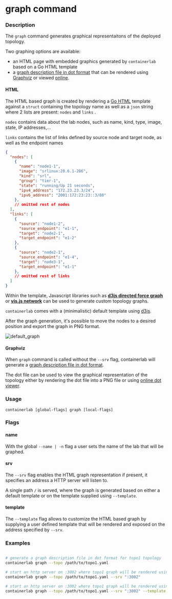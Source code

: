 # graph command

### Description

The `graph` command generates graphical representaitons of the deployed topology.

Two graphing options are available:

* an HTML page with embedded graphics generated by `containerlab` based on a Go HTML template
* a [graph description file in dot format](https://en.wikipedia.org/wiki/DOT_(graph_description_language)) that can be rendered using [Graphviz](https://graphviz.org/) or viewed [online](https://dreampuf.github.io/GraphvizOnline/).

#### HTML

The HTML based graph is created by rendering a [Go HTML](https://golang.org/pkg/html/template/) template against a `struct` containing the topology name as well as a `json` string where 2 lists are present: `nodes` and `links` .

`nodes` contains data about the lab nodes, such as name, kind, type, image, state, IP addresses,...

`links` contains the list of links defined by source node and target node, as well as the endpoint names

```json
{
  "nodes": [
    {
      "name": "node1-1",
      "image": "srlinux:20.6.1-286",
      "kind": "srl",
      "group": "tier-1",
      "state": "running/Up 21 seconds",
      "ipv4_address": "172.23.23.3/24",
      "ipv6_address": "2001:172:23:23::3/80"
    },
    // omitted rest of nodes
  ],
  "links": [
    {
      "source": "node1-2",
      "source_endpoint": "e1-1",
      "target": "node2-1",
      "target_endpoint": "e1-2"
    },
    {
      "source": "node2-1",
      "source_endpoint": "e1-4",
      "target": "node3-1",
      "target_endpoint": "e1-1"
    },
    // omitted rest of links 
  ]
}
```

Within the template, Javascript libraries such as [**d3js directed force graph**](https://observablehq.com/collection/@d3/d3-force) or [**vis.js network**](https://visjs.github.io/vis-network/docs/network/) can be used to generate custom topology graphs.

`containerlab` comes with a (minimalistic) default template using [d3js](https://github.com/d3/d3-force).

After the graph generation, it's possible to move the nodes to a desired position and export the graph in PNG format.

![default_graph](https://gitlab.com/rdodin/pics/-/wikis/uploads/5f3ade3559a5f044d4786bfd0e278b65/image.png)

#### Graphviz

When `graph` command is called without the `--srv` flag, containerlab will generate a [graph description file in dot format](https://en.wikipedia.org/wiki/DOT_(graph_description_language)).

The dot file can be used to view the graphical representation of the topology either by rendering the dot file into a PNG file or using [online dot viewer](https://dreampuf.github.io/GraphvizOnline/).

### Usage

`containerlab [global-flags] graph [local-flags]`

### Flags

#### name

With the global `--name | -n` flag a user sets the name of the lab that will be graphed.

#### srv

The `--srv` flag enables the HTML graph representation if present, it specifies an address a HTTP server will listen to.

A single path `/` is served, where the graph is generated based on either a default template or on the template supplied using `--template`.

#### template

The `--template` flag allows to customize the HTML based graph by supplying a user defined template that will be rendered and exposed on the address specified by `--srv`.


### Examples

```bash

# generate a graph description file in dot format for topo1 topology
containerlab graph --topo /path/to/topo1.yaml

# start an http server on :3002 where topo1 graph will be rendered using the default template
containerlab graph --topo /path/to/topo1.yaml --srv ":3002"

# start an http server on :3002 where topo1 graph will be rendered using a custom template my_template.html
containerlab graph --topo /path/to/topo1.yaml --srv ":3002" --template my_template.html
```
